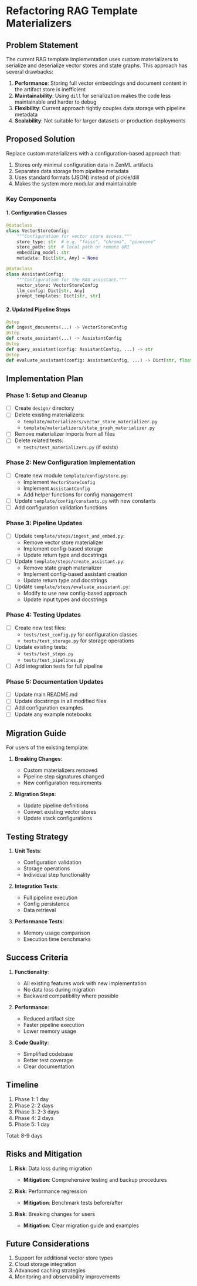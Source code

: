 # Refactoring RAG Template Materializers

## Problem Statement

The current RAG template implementation uses custom materializers to serialize and deserialize vector stores and state graphs. This approach has several drawbacks:

1. **Performance**: Storing full vector embeddings and document content in the artifact store is inefficient
2. **Maintainability**: Using `dill` for serialization makes the code less maintainable and harder to debug
3. **Flexibility**: Current approach tightly couples data storage with pipeline metadata
4. **Scalability**: Not suitable for larger datasets or production deployments

## Proposed Solution

Replace custom materializers with a configuration-based approach that:
1. Stores only minimal configuration data in ZenML artifacts
2. Separates data storage from pipeline metadata
3. Uses standard formats (JSON) instead of pickle/dill
4. Makes the system more modular and maintainable

### Key Components

#### 1. Configuration Classes

```python
@dataclass
class VectorStoreConfig:
    """Configuration for vector store access."""
    store_type: str  # e.g. "faiss", "chroma", "pinecone"
    store_path: str  # local path or remote URI
    embedding_model: str
    metadata: Dict[str, Any] = None

@dataclass
class AssistantConfig:
    """Configuration for the RAG assistant."""
    vector_store: VectorStoreConfig
    llm_config: Dict[str, Any]
    prompt_templates: Dict[str, str]
```

#### 2. Updated Pipeline Steps

```python
@step
def ingest_documents(...) -> VectorStoreConfig
@step
def create_assistant(...) -> AssistantConfig
@step
def query_assistant(config: AssistantConfig, ...) -> str
@step
def evaluate_assistant(config: AssistantConfig, ...) -> Dict[str, float]
```

## Implementation Plan

### Phase 1: Setup and Cleanup
- [ ] Create `design/` directory
- [ ] Delete existing materializers:
  - `template/materializers/vector_store_materializer.py`
  - `template/materializers/state_graph_materializer.py`
- [ ] Remove materializer imports from all files
- [ ] Delete related tests:
  - `tests/test_materializers.py` (if exists)

### Phase 2: New Configuration Implementation
- [ ] Create new module `template/config/store.py`:
  - Implement `VectorStoreConfig`
  - Implement `AssistantConfig`
  - Add helper functions for config management
- [ ] Update `template/config/constants.py` with new constants
- [ ] Add configuration validation functions

### Phase 3: Pipeline Updates
- [ ] Update `template/steps/ingest_and_embed.py`:
  - Remove vector store materializer
  - Implement config-based storage
  - Update return type and docstrings
- [ ] Update `template/steps/create_assistant.py`:
  - Remove state graph materializer
  - Implement config-based assistant creation
  - Update return type and docstrings
- [ ] Update `template/steps/evaluate_assistant.py`:
  - Modify to use new config-based approach
  - Update input types and docstrings

### Phase 4: Testing Updates
- [ ] Create new test files:
  - `tests/test_config.py` for configuration classes
  - `tests/test_storage.py` for storage operations
- [ ] Update existing tests:
  - `tests/test_steps.py`
  - `tests/test_pipelines.py`
- [ ] Add integration tests for full pipeline

### Phase 5: Documentation Updates
- [ ] Update main README.md
- [ ] Update docstrings in all modified files
- [ ] Add configuration examples
- [ ] Update any example notebooks

## Migration Guide

For users of the existing template:

1. **Breaking Changes**:
   - Custom materializers removed
   - Pipeline step signatures changed
   - New configuration requirements

2. **Migration Steps**:
   - Update pipeline definitions
   - Convert existing vector stores
   - Update stack configurations

## Testing Strategy

1. **Unit Tests**:
   - Configuration validation
   - Storage operations
   - Individual step functionality

2. **Integration Tests**:
   - Full pipeline execution
   - Config persistence
   - Data retrieval

3. **Performance Tests**:
   - Memory usage comparison
   - Execution time benchmarks

## Success Criteria

1. **Functionality**:
   - All existing features work with new implementation
   - No data loss during migration
   - Backward compatibility where possible

2. **Performance**:
   - Reduced artifact size
   - Faster pipeline execution
   - Lower memory usage

3. **Code Quality**:
   - Simplified codebase
   - Better test coverage
   - Clear documentation

## Timeline

1. Phase 1: 1 day
2. Phase 2: 2 days
3. Phase 3: 2-3 days
4. Phase 4: 2 days
5. Phase 5: 1 day

Total: 8-9 days

## Risks and Mitigation

1. **Risk**: Data loss during migration
   - **Mitigation**: Comprehensive testing and backup procedures

2. **Risk**: Performance regression
   - **Mitigation**: Benchmark tests before/after

3. **Risk**: Breaking changes for users
   - **Mitigation**: Clear migration guide and examples

## Future Considerations

1. Support for additional vector store types
2. Cloud storage integration
3. Advanced caching strategies
4. Monitoring and observability improvements 
